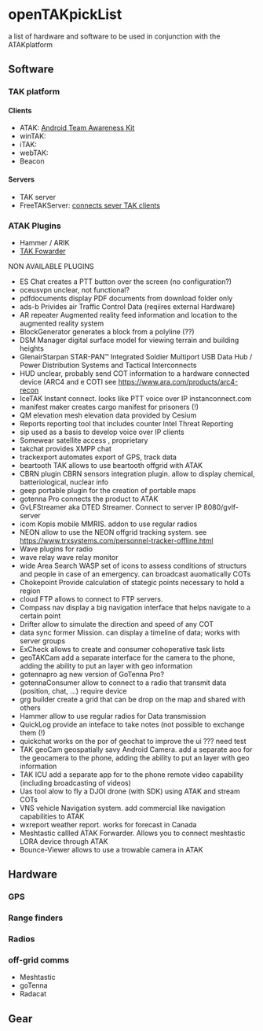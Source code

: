 # openTAKpickList
a list of hardware and software to be used in conjunction with the ATAKplatform

## Software

### TAK platform
#### Clients
- ATAK: [Android Team Awareness Kit](https://en.wikipedia.org/wiki/Android_Team_Awareness_Kit)
- winTAK:
- iTAK:
- webTAK:
- Beacon
#### Servers
- TAK server
- FreeTAKServer: [connects sever TAK clients](https://github.com/FreeTAKTeam/FreeTakServer) 

### ATAK Plugins
- Hammer / ARIK
- [TAK Fowarder](https://github.com/paulmandal/atak-forwarder)

NON AVAILABLE PLUGINS
- ES Chat	creates a PTT button over the screen (no configuration?)
- oceusvpn	unclear, not functional?
- pdfdocuments	display PDF documents from download folder only
- ads-b	Privides air Traffic Control Data (reqiires external Hardware)
- AR repeater	Augmented reality feed information and location to the augmented reality system
- BlockGenerator	generates a block from a polyline (??)
- DSM Manager	digital surface model for viewing terrain and building heights
- GlenairStarpan	STAR-PAN™ Integrated Soldier Multiport USB Data Hub / Power Distribution Systems and Tactical Interconnects
- HUD	unclear, probably send COT information to a hardware connected device (ARC4 and e COTI see https://www.ara.com/products/arc4-recon
- IceTAK	Instant connect. looks like PTT voice over IP instanconnect.com
- manifest maker	creates cargo manifest for prisoners (!)
- QM elevation	mesh elevation data provided by Cesium
- Reports	reporting tool that includes counter Intel Threat Reporting
- sip	used as a basis to develop voice over IP clients
- Somewear	satellite access , proprietary
- takchat	provides XMPP chat
- trackexport	automates export of GPS, track data
- beartooth TAK	allows to use beartooth offgrid with ATAK
- CBRN plugin	CBRN sensors integration plugin. allow to display chemical, batteriological, nuclear info
- geep portable	plugin for the creation of portable maps
- gotenna Pro	connects the product to ATAK
- GvLFStreamer	aka DTED Streamer. Connect to server IP 8080/gvlf-server
- icom	Kopis mobile MMRIS. addon to use regular radios
- NEON	allow to use the NEON offgrid tracking system. see https://www.trxsystems.com/personnel-tracker-offline.html
- Wave	plugins for radio
- wave relay	wave relay monitor
- wide Area Search	WASP set of icons to assess conditions of structurs and people in case of an emergency. can broadcast auomatically COTs
- Chokepoint	Provide calculation of stategic points necessary to hold a region
- cloud FTP	allows to connect to FTP servers.
- Compass nav	display a big navigation interface that helps navigate to a certain point
- Drifter	allow to simulate the direction and speed of any COT
- data sync	former Mission. can display a timeline of data; works with server groups
- ExCheck	allows to create and consumer cohoperative task lists
- geoTAKCam	add a separate interface for the camera to the phone, adding the ability to put an layer with geo information
- gotennapro ag	new version of GoTenna Pro?
- gotennaConsumer	allow to connect to a radio that transmit data (position, chat, ...) require device
- grg builder	create a grid that can be drop on the map and shared with others
- Hammer	allow to use regular radios for Data transmission
- QuickLog	provide an inteface to take notes (not possible to exchange them (!)
- quickchat	works on the por of geochat to improve the ui ??? need test
- TAK geoCam	geospatially savy Android Camera. add a separate aoo for the geocamera to the phone, adding the ability to put an layer with geo information
- TAK ICU	add a separate app for to the phone remote video capability (including broadcasting of videos)
- Uas tool	alow to fly a DJOI drone (with SDK) using ATAK and stream COTs
- VNS	vehicle Navigation system. add commercial like navigation capabilities to ATAK
- wxreport	weather report. works for forecast in Canada
- Meshtastic	callled ATAK Forwarder. Allows you to connect meshtastic LORA device through ATAK
- Bounce-Viewer	allows to use a trowable camera in ATAK

## Hardware

### GPS

### Range finders

### Radios

### off-grid comms
- Meshtastic
- goTenna
- Radacat

## Gear


